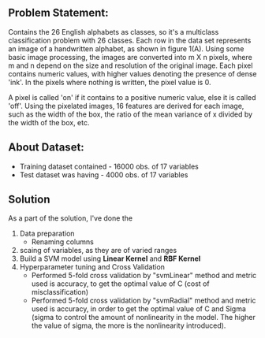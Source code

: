 ## Problem Statement:

Contains the 26 English alphabets as classes, so it's a multiclass classification problem with 26 classes. Each row in the data set represents an image of a handwritten alphabet, as shown in figure 1(A). Using some basic image processing, the images are converted into m X n pixels, where m and n depend on the size and resolution of the original image. Each pixel contains numeric values, with higher values denoting the presence of dense 'ink'. In the pixels where nothing is written, the pixel value is 0.

A pixel is called 'on' if it contains to a positive numeric value, else it is called 'off'. Using the pixelated images, 16 features are derived for each image, such as the width of the box, the ratio of the mean variance of x divided by the width of the box, etc.  


## About Dataset:

* Training dataset contained - 16000 obs. of 17 variables
* Test dataset was having - 4000 obs. of 17 variables

## Solution

As a part of the solution, I've done the

1. Data preparation
	- Renaming columns
2. scaing of variables, as they are of varied ranges
3. Build a SVM model using **Linear Kernel** and **RBF Kernel**
4. Hyperparameter tuning and Cross Validation
	- Performed 5-fold cross validation by "svmLinear" method and metric used is accuracy, to get the optimal value of C (cost of misclassification)
	- Performed 5-fold cross validation by "svmRadial" method and metric used is accuracy,  in order to get the optimal value of C and Sigma (sigma to control the amount of nonlinearity in the model. The higher the value of sigma, the more is the nonlinearity introduced).
